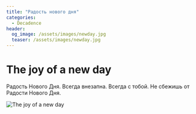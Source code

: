 ```yaml
---
title: "Радость нового дня"
categories:
  - Decadence
header:
  og_image: /assets/images/newday.jpg
  teaser: /assets/images/newday.jpg
---
```


The joy of a new day
====================

Радость Нового Дня.
Всегда внезапна.
Всегда с тобой.
Не сбежишь от Радости Нового Дня.

![The joy of a new day][newday]

[newday]: https://anti.science/assets/images/newday.jpg

